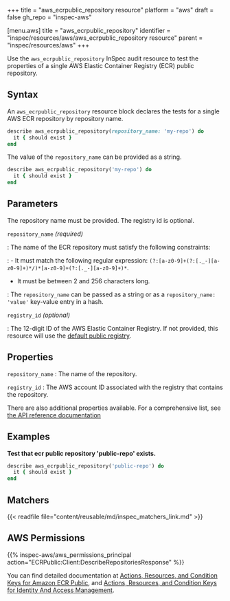 +++
title = "aws_ecrpublic_repository resource"
platform = "aws"
draft = false
gh_repo = "inspec-aws"

[menu.aws]
title = "aws_ecrpublic_repository"
identifier = "inspec/resources/aws/aws_ecrpublic_repository resource"
parent = "inspec/resources/aws"
+++

Use the `aws_ecrpublic_repository` InSpec audit resource to test the properties of a single AWS Elastic Container Registry (ECR) public repository.

## Syntax

An `aws_ecrpublic_repository` resource block declares the tests for a single AWS ECR repository by repository name.

```ruby
describe aws_ecrpublic_repository(repository_name: 'my-repo') do
  it { should exist }
end
```

The value of the `repository_name` can be provided as a string.

```ruby
describe aws_ecrpublic_repository('my-repo') do
  it { should exist }
end
```

## Parameters

The repository name must be provided. The registry id is optional.

`repository_name` _(required)_

: The name of the ECR repository must satisfy the following constraints:

: - It must match the following regular expression: `(?:[a-z0-9]+(?:[._-][a-z0-9]+)*/)*[a-z0-9]+(?:[._-][a-z0-9]+)*`.

- It must be between 2 and 256 characters long.

: The `repository_name` can be passed as a string or as a `repository_name: 'value'` key-value entry in a hash.

`registry_id` _(optional)_

: The 12-digit ID of the AWS Elastic Container Registry. If not provided, this resource will use the [default public registry](https://docs.aws.amazon.com/AmazonECRPublic/latest/APIReference/API_DescribeRepositories.html).

## Properties

`repository_name`
: The name of the repository.

`registry_id`
: The AWS account ID associated with the registry that contains the repository.

There are also additional properties available. For a comprehensive list, see [the API reference documentation](https://docs.aws.amazon.com/AmazonECRPublic/latest/APIReference/API_Repository.html)

## Examples

**Test that ecr public repository 'public-repo' exists.**

```ruby
describe aws_ecrpublic_repository('public-repo') do
  it { should exist }
end
```

## Matchers

{{< readfile file="content/reusable/md/inspec_matchers_link.md" >}}

## AWS Permissions

{{% inspec-aws/aws_permissions_principal action="ECRPublic:Client:DescribeRepositoriesResponse" %}}

You can find detailed documentation at [Actions, Resources, and Condition Keys for Amazon ECR Public](https://docs.aws.amazon.com/AmazonECRPublic/latest/APIReference/API_Repository.html), and [Actions, Resources, and Condition Keys for Identity And Access Management](https://docs.aws.amazon.com/IAM/latest/UserGuide/list_identityandaccessmanagement.html).
